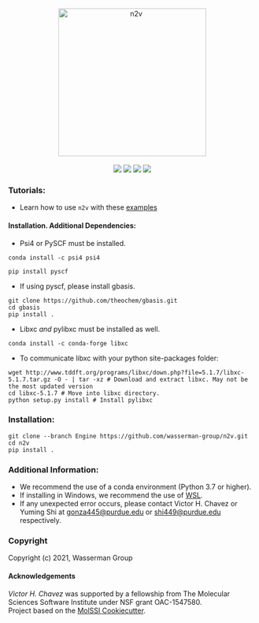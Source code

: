 
<p align="center">
<br>
<img src="https://github.com/wasserman-group/n2v/blob/main/media/logo_png.png" alt="n2v" height=300> <br><br>
<a href="https://github.com/wasserman-group/n2v/actions"> <img src="https://github.com/wasserman-group/n2v/actions/workflows/CI.yaml/badge.svg" /></a>
<a href="https://lgtm.com/projects/g/wasserman-group/n2v/?mode=list"><img src="https://img.shields.io/lgtm/grade/python/github/wasserman-group/n2v"></a>
<a href="https://codecov.io/gh/wasserman-group/n2v"> <img src="https://codecov.io/gh/wasserman-group/n2v/branch/Engine/graph/badge.svg?token=4B8r0cQ2Wk" /></a>
<a href="https://github.com/wasserman-group/n2v/blob/main/LICENSE"><img src="https://img.shields.io/github/license/wasserman-group/n2v?color=blue" /></a>
<br>
</p>

  
### Tutorials:
- Learn how to use `n2v` with these [examples](https://github.com/wasserman-group/n2v_examples) 
<!-- - or try it without installing: [![Binder](https://mybinder.org/badge_logo.svg)](https://mybinder.org/v2/gh/wasserman-group/n2v_examples/HEAD) -->

#### Installation. Additional Dependencies: 
- Psi4 or PySCF must be installed. 
```
conda install -c psi4 psi4
```
```
pip install pyscf
```
- If using pyscf, please install gbasis. 
```
git clone https://github.com/theochem/gbasis.git
cd gbasis
pip install .
```
- Libxc *and* pylibxc must be installed as well. 
```
conda install -c conda-forge libxc
```
- To communicate libxc with your python site-packages folder:
```
wget http://www.tddft.org/programs/libxc/down.php?file=5.1.7/libxc-5.1.7.tar.gz -O - | tar -xz # Download and extract libxc. May not be the most updated version
cd libxc-5.1.7 # Move into libxc directory. 
python setup.py install # Install pylibxc
```
### Installation: 
```
git clone --branch Engine https://github.com/wasserman-group/n2v.git
cd n2v
pip install .
```

### Additional Information: 
- We recommend the use of a conda environment (Python 3.7 or higher).
- If installing in Windows, we recommend the use of [WSL](https://docs.microsoft.com/en-us/windows/wsl/install-win10).
- If any unexpected error occurs, please contact Victor H. Chavez or Yuming Shi at gonza445@purdue.edu or shi449@purdue.edu respectively. 

### Copyright
Copyright (c) 2021, Wasserman Group  

#### Acknowledgements
*Victor H. Chavez* was supported by a fellowship from The Molecular Sciences Software Institute under NSF grant OAC-1547580.  
Project based on the [MolSSI Cookiecutter](https://github.com/molssi/cookiecutter-cms).  

